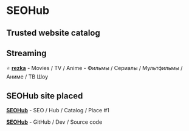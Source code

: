 # SEOHub
## Trusted website catalog

## Streaming

⭐ **[rezka](https://rezka.nl/)** - Movies / TV / Anime - Фильмы / Сериалы / Мультфильмы / Аниме / ТВ Шоу

## SEOHub site placed
**[SEOHub](https://seohub.pages.dev/)** - SEO / Hub / Catalog / Place #1

**[SEOHub](https://github.com/ArsikPy/seohub/)** - GitHub / Dev / Source code 
